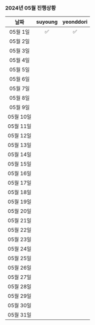### 2024년 05월 진행상황
| 날짜 | suyoung | yeonddori |
|:---:|:---:|:---:|
| 05월 1일 | ✅ | ✅ |
| 05월 2일 | | |
| 05월 3일 | | |
| 05월 4일 | | |
| 05월 5일 | | |
| 05월 6일 | | |
| 05월 7일 | | |
| 05월 8일 | | |
| 05월 9일 | | |
| 05월 10일 | | |
| 05월 11일 | | |
| 05월 12일 | | |
| 05월 13일 | | |
| 05월 14일 | | |
| 05월 15일 | | |
| 05월 16일 | | |
| 05월 17일 | | |
| 05월 18일 | | |
| 05월 19일 | | |
| 05월 20일 | | |
| 05월 21일 | | |
| 05월 22일 | | |
| 05월 23일 | | |
| 05월 24일 | | |
| 05월 25일 | | |
| 05월 26일 | | |
| 05월 27일 | | |
| 05월 28일 | | |
| 05월 29일 | | |
| 05월 30일 | | |
| 05월 31일 | | |
